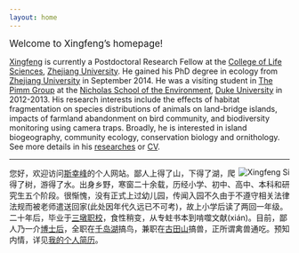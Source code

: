 ```yaml
---
layout: home
---
```



<big>Welcome to Xingfeng’s homepage! </big>

[Xingfeng](http://sixf.org "Xingfeng Si") is currently a Postdoctoral Research Fellow at the [College of Life Sciences](http://www.cls.zju.edu.cn/en/), [Zhejiang University](http://www.zju.edu.cn/english/ "Zhejiang University"). He gained his PhD degree in ecology from [Zhejiang University](http://www.zju.edu.cn/english/ "Zhejiang University") in September 2014. He was a visiting student in [The Pimm Group](http://www.thepimmgroup.org) at the [Nicholas School of the Environment](http://nicholas.duke.edu), [Duke University](http://www.duke.edu) in 2012-2013. His research interests include the effects of habitat fragmentation on species distributions of animals on land-bridge islands, impacts of farmland abandonment on bird community, and biodiversity monitoring using camera traps. Broadly, he is interested in island biogeography, community ecology, conservation biology and ornithology. See more details in his [researches](http://sixf.org/en/about "About Xingfeng") or [CV](http://sixf.org/files/others/cv_en.pdf).


---

<p><img src="http://sixf.org/files/images/avatar.jpg" title="Xingfeng Si" align="right" /></p>

您好，欢迎访问[斯幸峰](http://sixf.org "Xingfeng Si")的个人网站。鄙人上得了山，下得了湖，爬得了树，游得了水。出身乡野，寒窗二十余载，历经小学、初中、高中、本科和研究生五个阶段。很惭愧，没有正式上过幼儿园，传闻入园不久由于不遵守相关法律法规而被老师遣送回家(此处因年代久远已不可考)，故上小学后读了两回一年级。二十年后，毕业于[三墩职校](http://www.zju.edu.cn)，食性稍变，从专蛀书本到啃噬文献(xián)。目前，鄙人乃一介[博士后](http://zh.wikipedia.org/zh/博士後)，全职在[千岛湖](http://sixf.org/cn/pages/thousand-island-lake/)搞鸟，兼职在[古田山](http://sixf.org/cn/pages/gutianshan-reserve/)搞兽，正所谓禽兽通吃。预知内情，详见[我的个人简历](http://sixf.org/files/others/cv_zh.pdf)。
